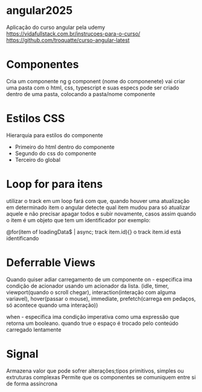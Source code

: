 # angular2025
Aplicação do curso angular pela udemy
https://vidafullstack.com.br/instrucoes-para-o-curso/
https://github.com/troquatte/curso-angular-latest

# Componentes
Cria um componente ng g component (nome do componenete)
vai criar uma pasta com o html, css, typescript e suas especs
pode ser criado dentro de uma pasta, colocando a pasta/nome componente

# Estilos CSS
Hierarquia para estilos do componente
- Primeiro do html dentro do componente
- Segundo do css do componente
- Terceiro do global

# Loop for para itens
utilizar o track em um loop fará com que, quando houver uma atualização em determinado item
o angular detecte qual item mudou para só atualizar aquele e não precisar apagar todos e subir novamente, casos assim quando o item é um objeto que tem um identificador por exemplo:

@for(item of loadingData$ | async; track item.id){}
o track item.id está identificando

# Deferrable Views
Quando quiser adiar carregamento de um componente
on - especifica ima condição de acionador usando um acionador da lista.
(idle, timer, viewport(quando o scroll chegar), interaction(interação com alguma variavel),
hover(passar o mouse), immediate, prefetch(carrega em pedaços, só acontece quando uma interação))

when - especifica ima condição imperativa como uma expressão que retorna um booleano.
quando true o espaço é trocado pelo conteúdo carregado lentamente

# Signal
Armazena valor que pode sofrer alterações;tipos primitivos, simples ou extruturas complexas
Permite que os componentes se comuniquem entre si de forma assíncrona 
